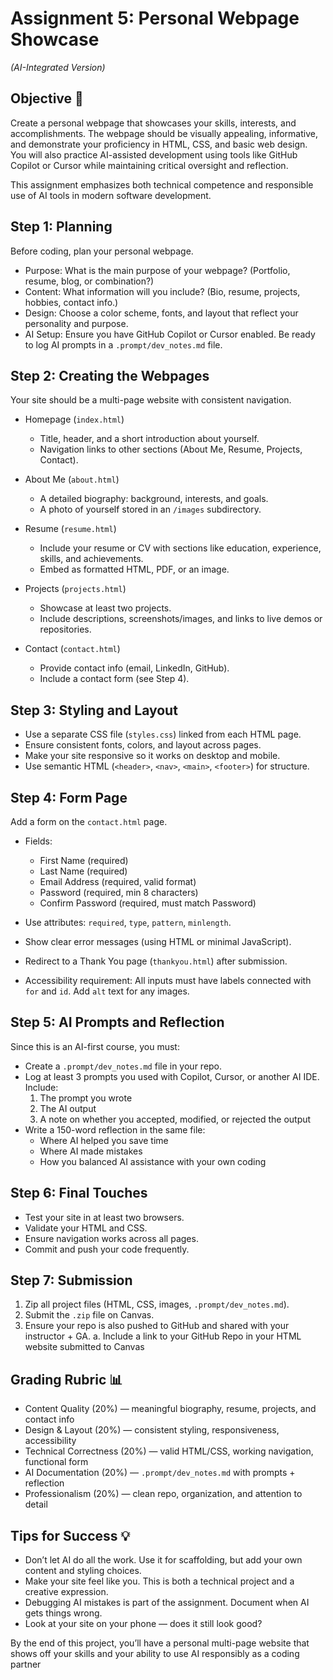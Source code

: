 
# Assignment 5: Personal Webpage Showcase

_(AI-Integrated Version)_

## Objective 🎯

Create a personal webpage that showcases your skills, interests, and accomplishments. The webpage should be visually appealing, informative, and demonstrate your proficiency in HTML, CSS, and basic web design. You will also practice AI-assisted development using tools like GitHub Copilot or Cursor while maintaining critical oversight and reflection.

This assignment emphasizes both technical competence and responsible use of AI tools in modern software development.

## Step 1: Planning

Before coding, plan your personal webpage.

- Purpose: What is the main purpose of your webpage? (Portfolio, resume, blog, or combination?)
- Content: What information will you include? (Bio, resume, projects, hobbies, contact info.)
- Design: Choose a color scheme, fonts, and layout that reflect your personality and purpose.
- AI Setup: Ensure you have GitHub Copilot or Cursor enabled. Be ready to log AI prompts in a `.prompt/dev_notes.md` file.

## Step 2: Creating the Webpages

Your site should be a multi-page website with consistent navigation.

- Homepage (`index.html`)
	- Title, header, and a short introduction about yourself.
	- Navigation links to other sections (About Me, Resume, Projects, Contact).

- About Me (`about.html`)
	- A detailed biography: background, interests, and goals.
	- A photo of yourself stored in an `/images` subdirectory.

- Resume (`resume.html`)
	- Include your resume or CV with sections like education, experience, skills, and achievements.
	- Embed as formatted HTML, PDF, or an image.

- Projects (`projects.html`)
	- Showcase at least two projects.
	- Include descriptions, screenshots/images, and links to live demos or repositories.

- Contact (`contact.html`)
	- Provide contact info (email, LinkedIn, GitHub).
	- Include a contact form (see Step 4).

## Step 3: Styling and Layout

- Use a separate CSS file (`styles.css`) linked from each HTML page.
- Ensure consistent fonts, colors, and layout across pages.
- Make your site responsive so it works on desktop and mobile.
- Use semantic HTML (`<header>`, `<nav>`, `<main>`, `<footer>`) for structure.

## Step 4: Form Page

Add a form on the `contact.html` page.

- Fields:
	- First Name (required)
	- Last Name (required)
	- Email Address (required, valid format)
	- Password (required, min 8 characters)
	- Confirm Password (required, must match Password)

- Use attributes: `required`, `type`, `pattern`, `minlength`.
- Show clear error messages (using HTML or minimal JavaScript).
- Redirect to a Thank You page (`thankyou.html`) after submission.
- Accessibility requirement: All inputs must have labels connected with `for` and `id`. Add `alt` text for any images.

## Step 5: AI Prompts and Reflection

Since this is an AI-first course, you must:

- Create a `.prompt/dev_notes.md` file in your repo.
- Log at least 3 prompts you used with Copilot, Cursor, or another AI IDE. Include:
	1. The prompt you wrote
	2. The AI output
	3. A note on whether you accepted, modified, or rejected the output
- Write a 150-word reflection in the same file:
	- Where AI helped you save time
	- Where AI made mistakes
	- How you balanced AI assistance with your own coding

## Step 6: Final Touches

- Test your site in at least two browsers.
- Validate your HTML and CSS.
- Ensure navigation works across all pages.
- Commit and push your code frequently.

## Step 7: Submission

1. Zip all project files (HTML, CSS, images, `.prompt/dev_notes.md`).
2. Submit the `.zip` file on Canvas.
3. Ensure your repo is also pushed to GitHub and shared with your instructor + GA.
	 a. Include a link to your GitHub Repo in your HTML website submitted to Canvas

## Grading Rubric 📊

- Content Quality (20%) — meaningful biography, resume, projects, and contact info
- Design & Layout (20%) — consistent styling, responsiveness, accessibility
- Technical Correctness (20%) — valid HTML/CSS, working navigation, functional form
- AI Documentation (20%) — `.prompt/dev_notes.md` with prompts + reflection
- Professionalism (20%) — clean repo, organization, and attention to detail

## Tips for Success 💡

- Don’t let AI do all the work. Use it for scaffolding, but add your own content and styling choices.
- Make your site feel like you. This is both a technical project and a creative expression.
- Debugging AI mistakes is part of the assignment. Document when AI gets things wrong.
- Look at your site on your phone — does it still look good?

By the end of this project, you’ll have a personal multi-page website that shows off your skills and your ability to use AI responsibly as a coding partner
